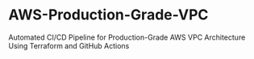 # AWS-Production-Grade-VPC
Automated CI/CD Pipeline for Production-Grade AWS VPC Architecture Using Terraform and GitHub Actions
